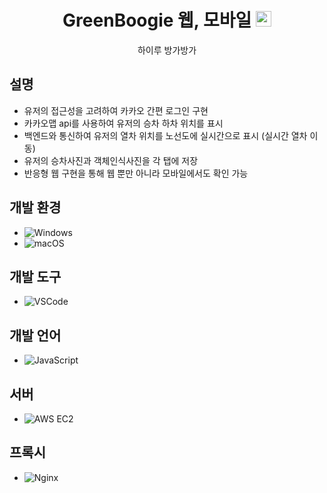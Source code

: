 <div align = "center"> <h1> GreenBoogie 웹, 모바일 <img width="25" alt="greenboogieboogie" src="https://github.com/zzizi6/sublindway_A/assets/103871252/1261bc77-4362-42be-ab6f-c132f0e4b9bc">
 </h1> 하이루 방가방가 </div>

## 설명
- 유저의 접근성을 고려하여 카카오 간편 로그인 구현
- 카카오맵 api를 사용하여 유저의 승차 하차 위치를 표시
- 백엔드와 통신하여 유저의 열차 위치를 노선도에 실시간으로 표시 (실시간 열차 이동)
- 유저의 승차사진과 객체인식사진을 각 탭에 저장
- 반응형 웹 구현을 통해 웹 뿐만 아니라 모바일에서도 확인 가능

## 개발 환경
- ![Windows](https://img.shields.io/badge/OS-Windows-blue)
- ![macOS](https://img.shields.io/badge/OS-macOS-lightgrey)

## 개발 도구
- ![VSCode](https://img.shields.io/badge/IDE-VSCode-blue)

## 개발 언어
- ![JavaScript](https://img.shields.io/badge/Language-JavaScript-yellow)
 
## 서버
- ![AWS EC2](https://img.shields.io/badge/Server-AWS%20EC2-important)

## 프록시
- ![Nginx](https://img.shields.io/badge/Server-Nginx-brightgreen)

